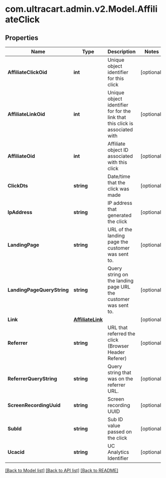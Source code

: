 
# com.ultracart.admin.v2.Model.AffiliateClick

## Properties

Name | Type | Description | Notes
------------ | ------------- | ------------- | -------------
**AffiliateClickOid** | **int** | Unique object identifier for this click | [optional] 
**AffiliateLinkOid** | **int** | Unique object identifier for for the link that this click is associated with | [optional] 
**AffiliateOid** | **int** | Affiliate object ID associated with this click | [optional] 
**ClickDts** | **string** | Date/time that the click was made | [optional] 
**IpAddress** | **string** | IP address that generated the click | [optional] 
**LandingPage** | **string** | URL of the landing page the customer was sent to. | [optional] 
**LandingPageQueryString** | **string** | Query string on the landing page URL the customer was sent to. | [optional] 
**Link** | [**AffiliateLink**](AffiliateLink.md) |  | [optional] 
**Referrer** | **string** | URL that referred the click (Browser Header Referer) | [optional] 
**ReferrerQueryString** | **string** | Query string that was on the referrer URL. | [optional] 
**ScreenRecordingUuid** | **string** | Screen recording UUID | [optional] 
**SubId** | **string** | Sub ID value passed on the click | [optional] 
**Ucacid** | **string** | UC Analytics Identifier | [optional] 

[[Back to Model list]](../README.md#documentation-for-models)
[[Back to API list]](../README.md#documentation-for-api-endpoints)
[[Back to README]](../README.md)

